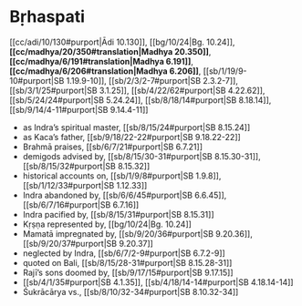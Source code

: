 # Bṛhaspati

[[cc/adi/10/130#purport|Ādi 10.130]], [[bg/10/24|Bg. 10.24]], **[[cc/madhya/20/350#translation|Madhya 20.350]]**, **[[cc/madhya/6/191#translation|Madhya 6.191]]**, **[[cc/madhya/6/206#translation|Madhya 6.206]]**, [[sb/1/19/9-10#purport|SB 1.19.9-10]], [[sb/2/3/2-7#purport|SB 2.3.2-7]], [[sb/3/1/25#purport|SB 3.1.25]], [[sb/4/22/62#purport|SB 4.22.62]], [[sb/5/24/24#purport|SB 5.24.24]], [[sb/8/18/14#purport|SB 8.18.14]], [[sb/9/14/4-11#purport|SB 9.14.4-11]]

* as Indra’s spiritual master, [[sb/8/15/24#purport|SB 8.15.24]]
* as Kaca’s father, [[sb/9/18/22-22#purport|SB 9.18.22-22]]
* Brahmā praises, [[sb/6/7/21#purport|SB 6.7.21]]
* demigods advised by, [[sb/8/15/30-31#purport|SB 8.15.30-31]], [[sb/8/15/32#purport|SB 8.15.32]]
* historical accounts on, [[sb/1/9/8#purport|SB 1.9.8]], [[sb/1/12/33#purport|SB 1.12.33]]
* Indra abandoned by, [[sb/6/6/45#purport|SB 6.6.45]], [[sb/6/7/16#purport|SB 6.7.16]]
* Indra pacified by, [[sb/8/15/31#purport|SB 8.15.31]]
* Kṛṣṇa represented by, [[bg/10/24|Bg. 10.24]]
* Mamatā impregnated by, [[sb/9/20/36#purport|SB 9.20.36]], [[sb/9/20/37#purport|SB 9.20.37]]
* neglected by Indra, [[sb/6/7/2-9#purport|SB 6.7.2-9]]
* quoted on Bali, [[sb/8/15/28-31#purport|SB 8.15.28-31]]
* Rajī’s sons doomed by, [[sb/9/17/15#purport|SB 9.17.15]]
*  [[sb/4/1/35#purport|SB 4.1.35]], [[sb/4/18/14-14#purport|SB 4.18.14-14]]
* Śukrācārya vs., [[sb/8/10/32-34#purport|SB 8.10.32-34]]
